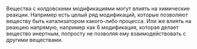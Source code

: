 Вещества с колдовскими модификациями могут влиять на химические реакции. Например есть целый ряд модификаций, которые позволяют веществу быть катализатором какого-либо процесса. Или же влиять на реакцию напрямую, например как 6 модификация, которая делает вещество инертным, попросту не позволяя ему взаимодействовать с другими веществами.